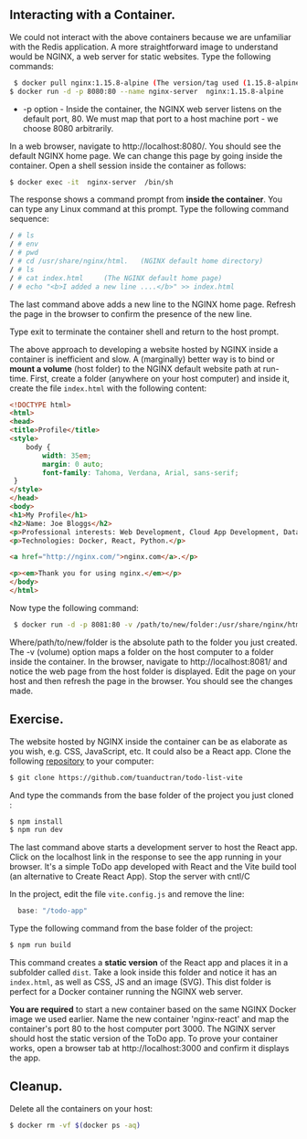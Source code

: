 
## Interacting with a Container.

We could not interact with the above containers because we are unfamiliar with the Redis application. A more straightforward image to understand would be NGINX, a web server for static websites. Type the following commands:
~~~bash
 $ docker pull nginx:1.15.8-alpine (The version/tag used (1.15.8-alpine) is arbitrary)
$ docker run -d -p 8080:80 --name nginx-server  nginx:1.15.8-alpine
~~~
+ -p option - Inside the container, the NGINX web server listens on the default port, 80. We must map that port to a host machine port - we choose 8080 arbitrarily. 

In a web browser, navigate to http://localhost:8080/. You should see the default NGINX home page. We can change this page by going inside the container. Open a shell session inside the container as follows:
~~~bash
$ docker exec -it  nginx-server  /bin/sh
~~~
The response shows a command prompt from __inside the container__. You can type any Linux command at this prompt. Type the following command sequence:
~~~bash
/ # ls
/ # env
/ # pwd
/ # cd /usr/share/nginx/html.   (NGINX default home directory)
/ # ls
/ # cat index.html     (The NGINX default home page)
/ # echo "<b>I added a new line ....</b>" >> index.html 
~~~
The last command above adds a new line to the NGINX home page. Refresh the page in the browser to confirm the presence of the new line. 

Type exit to terminate the container shell and return to the host prompt.

The above approach to developing a website hosted by NGINX inside a container is inefficient and slow. A (marginally) better way is to bind or __mount a volume__ (host folder) to the NGINX default website path at run-time. First, create a folder (anywhere on your host computer) and inside it, create the file `index.html` with the following content:
~~~html
<!DOCTYPE html>
<html>
<head>
<title>Profile</title>
<style>
    body {
        width: 35em;
        margin: 0 auto;
        font-family: Tahoma, Verdana, Arial, sans-serif;
 }
</style>
</head>
<body>
<h1>My Profile</h1>
<h2>Name: Joe Bloggs</h2>
<p>Professional interests: Web Development, Cloud App Development, Data Science.</p>
<p>Technologies: Docker, React, Python.</p>

<a href="http://nginx.com/">nginx.com</a>.</p>

<p><em>Thank you for using nginx.</em></p>
</body>
</html>
~~~
Now type the following command:
~~~bash
 $ docker run -d -p 8081:80 -v /path/to/new/folder:/usr/share/nginx/html    --name nginx-server2  nginx:1.15.8-alpine
~~~
Where/path/to/new/folder is the absolute path to the folder you just created. The -v (volume) option maps a folder on the host computer to a folder inside the container. In the browser, navigate to http://localhost:8081/ and notice the web page from the host folder is displayed. Edit the page on your host and then refresh the page in the browser. You should see the changes made. 

## Exercise.

The website hosted by NGINX inside the container can be as elaborate as you wish, e.g. CSS, JavaScript, etc. It could also be a React app. Clone the following [repository][react] to your computer:
~~~bash
$ git clone https://github.com/tuanductran/todo-list-vite
~~~
And type the commands from the base folder of the project you just cloned :
~~~bash
$ npm install
$ npm run dev
~~~
The last command above starts a development server to host the React app. Click on the localhost link in the response to see the app running in your browser. It's a simple ToDo app developed with React and the Vite build tool (an alternative to Create React App). Stop the server with cntl/C

In the project, edit the file `vite.config.js` and remove the line:
~~~js
  base: "/todo-app"
~~~
Type the following command from the base folder of the project:
~~~bash
$ npm run build
~~~
This command creates a __static version__ of the React app and places it in a subfolder called `dist`. Take a look inside this folder and notice it has an `index.html`, as well as CSS, JS and an image (SVG). This dist folder is perfect for a Docker container running the NGINX web server.

__You are required__ to start a new container based on the same NGINX Docker image we used earlier. Name the new container 'nginx-react' and map the container's port 80 to the host computer port 3000. The NGINX server should host the static version of the ToDo app. To prove your container works, open a browser tab at http://localhost:3000 and confirm it displays the app.


  
## Cleanup.

Delete all the containers on your host:
~~~bash
$ docker rm -vf $(docker ps -aq)
~~~


[react]: https://github.com/nirdhum/todo-app